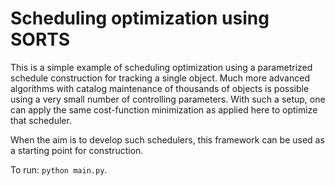 # Scheduling optimization using SORTS

This is a simple example of scheduling optimization using a parametrized schedule construction for tracking a single object. Much more advanced algorithms with catalog maintenance of thousands of objects is possible using a very small number of controlling parameters. With such a setup, one can apply the same cost-function minimization as applied here to optimize that scheduler.

When the aim is to develop such schedulers, this framework can be used as a starting point for construction.

To run: ```python main.py```.